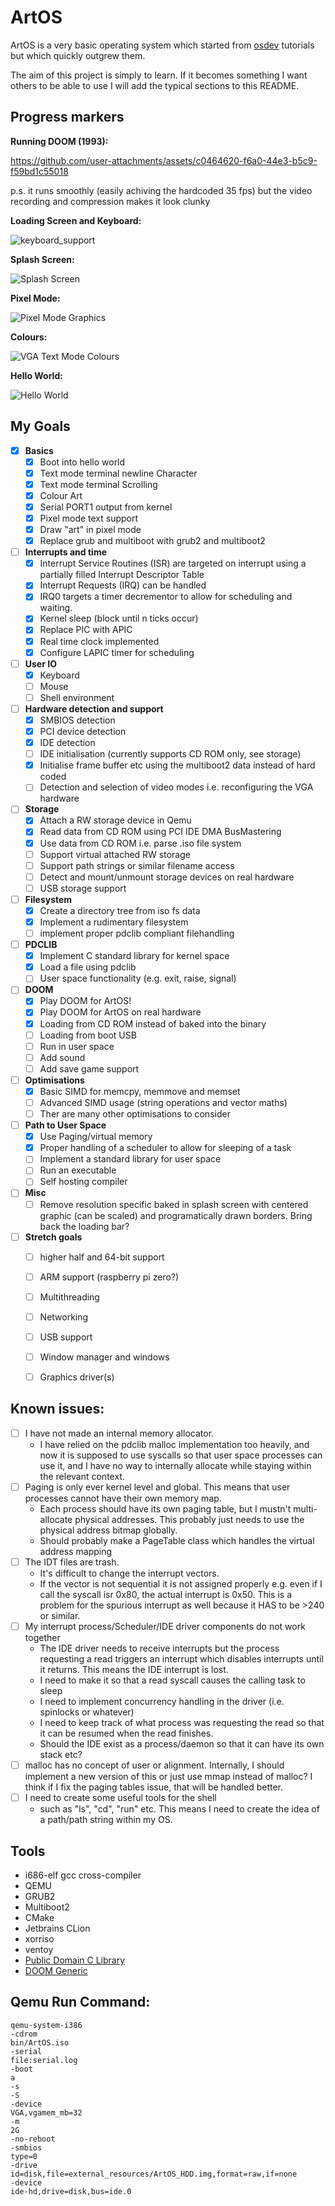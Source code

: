 # ArtOS
ArtOS is a very basic operating system which started from [osdev](https://wiki.osdev.org/Bare_Bones) tutorials but which quickly outgrew them.

The aim of this project is simply to learn. If it becomes something I want others to be able to use I will add the typical sections to this README.

## Progress markers

**Running DOOM (1993):**

https://github.com/user-attachments/assets/c0464620-f6a0-44e3-b5c9-f59bd1c55018

p.s. it runs smoothly (easily achiving the hardcoded 35 fps) but the video recording and compression makes it look clunky

**Loading Screen and Keyboard:**

![keyboard_support](https://github.com/user-attachments/assets/8fea2d96-1281-46d2-94d4-97fe90898c3f)

**Splash Screen:**

![Splash Screen](https://github.com/user-attachments/assets/7e11bf7d-7b6a-4f3f-b169-63956f5d99e4)


**Pixel Mode:**

![Pixel Mode Graphics](https://github.com/user-attachments/assets/7409c5e2-a6e2-4e1f-a4d6-326ad56a3bef)


**Colours:**

![VGA Text Mode Colours](https://github.com/user-attachments/assets/185d925c-64bc-4986-af92-3fdbf05f513e)


**Hello World:**

![Hello World](https://github.com/user-attachments/assets/27ce4931-914b-4c4e-bdbf-f9c89d69ac8a)

## My Goals
- [x] **Basics**
  - [x] Boot into hello world
  - [x] Text mode terminal newline Character
  - [x] Text mode terminal Scrolling
  - [x] Colour Art
  - [x] Serial PORT1 output from kernel
  - [x] Pixel mode text support
  - [x] Draw "art" in pixel mode
  - [x] Replace grub and multiboot with grub2 and multiboot2
- [ ] **Interrupts and time**
  - [x] Interrupt Service Routines (ISR) are targeted on interrupt using a partially filled Interrupt Descriptor Table
  - [x] Interrupt Requests (IRQ) can be handled
  - [x] IRQ0 targets a timer decrementor to allow for scheduling and waiting.
  - [x] Kernel sleep (block until n ticks occur)
  - [x] Replace PIC with APIC
  - [x] Real time clock implemented
  - [x] Configure LAPIC timer for scheduling
- [ ] **User IO**
  - [x] Keyboard
  - [ ] Mouse
  - [ ] Shell environment
- [ ] **Hardware detection and support**
  - [x] SMBIOS detection
  - [x] PCI device detection
  - [x] IDE detection
  - [ ] IDE initialisation (currently supports CD ROM only, see storage)
  - [x] Initialise frame buffer etc using the multiboot2 data instead of hard coded
  - [ ] Detection and selection of video modes i.e. reconfiguring the VGA hardware
- [ ] **Storage**
  - [x] Attach a RW storage device in Qemu
  - [x] Read data from CD ROM using PCI IDE DMA BusMastering
  - [x] Use data from CD ROM i.e. parse .iso file system
  - [ ] Support virtual attached RW storage
  - [ ] Support path strings or similar filename access
  - [ ] Detect and mount/unmount storage devices on real hardware
  - [ ] USB storage support
- [ ] **Filesystem**
  - [x] Create a directory tree from iso fs data
  - [x] Implement a rudimentary filesystem
  - [ ] implement proper pdclib compliant filehandling
- [ ] **PDCLIB**
  - [x] Implement C standard library for kernel space
  - [x] Load a file using pdclib
  - [ ] User space functionality (e.g. exit, raise, signal)
- [ ] **DOOM**
  - [x] Play DOOM for ArtOS!
  - [x] Play DOOM for ArtOS on real hardware
  - [x] Loading from CD ROM instead of baked into the binary
  - [ ] Loading from boot USB
  - [ ] Run in user space
  - [ ] Add sound
  - [ ] Add save game support
- [ ] **Optimisations**
  - [x] Basic SIMD for memcpy, memmove and memset
  - [ ] Advanced SIMD usage (string operations and vector maths)
  - [ ] Ther are many other optimisations to consider
- [ ] **Path to User Space**
  - [x] Use Paging/virtual memory
  - [x] Proper handling of a scheduler to allow for sleeping of a task
  - [ ] Implement a standard library for user space
  - [ ] Run an executable
  - [ ] Self hosting compiler
- [ ] **Misc**
  - [ ] Remove resolution specific baked in splash screen with centered graphic (can be scaled) and programatically drawn borders. Bring back the loading bar?
- [ ] **Stretch goals**
  - [ ] higher half and 64-bit support
  - [ ] ARM support (raspberry pi zero?)
  - [ ] Multithreading
  - [ ] Networking
  - [ ] USB support
  - [ ] Window manager and windows
  - [ ] Graphics driver(s)


## Known issues:

- [ ] I have not made an internal memory allocator.
  - I have relied on the pdclib malloc implementation too heavily, and now it is supposed to use syscalls so that user space processes can use it, and I have no way to internally allocate while staying within the relevant context.
- [ ] Paging is only ever kernel level and global. This means that user processes cannot have their own memory map.
  - Each process should have its own paging table, but I mustn't multi-allocate physical addresses. This probably just needs to use the physical address bitmap globally.
  - Should probably make a PageTable class which handles the virtual address mapping
- [ ] The IDT files are trash.
  - It's difficult to change the interrupt vectors.
  - If the vector is not sequential it is not assigned properly e.g. even if I call the syscall isr 0x80, the actual interrupt is 0x50. This is a problem for the spurious interrupt as well because it HAS to be >240 or similar.
- [ ] My interrupt process/Scheduler/IDE driver components do not work together
  - The IDE driver needs to receive interrupts but the process requesting a read triggers an interrupt which disables interrupts until it returns. This means the IDE interrupt is lost.
  - I need to make it so that a read syscall causes the calling task to sleep
  - I need to implement concurrency handling in the driver (i.e. spinlocks or whatever)
  - I need to keep track of what process was requesting the read so that it can be resumed when the read finishes.
  - Should the IDE exist as a process/daemon so that it can have its own stack etc?
- [ ] malloc has no concept of user or alignment. Internally, I should implement a new version of this or just use mmap instead of malloc? I think if I fix the paging tables issue, that will be handled better.
- [ ] I need to create some useful tools for the shell
  - such as "ls", "cd", "run" etc. This means I need to create the idea of a path/path string within my OS.

## Tools
- i686-elf gcc cross-compiler
- QEMU
- GRUB2
- Multiboot2
- CMake
- Jetbrains CLion
- xorriso
- ventoy
- [Public Domain C Library](https://github.com/DevSolar/pdclib)
- [DOOM Generic](https://github.com/ozkl/doomgeneric)

## Qemu Run Command:

```
qemu-system-i386
-cdrom
bin/ArtOS.iso
-serial
file:serial.log
-boot
a
-s
-S
-device
VGA,vgamem_mb=32
-m
2G
-no-reboot
-smbios
type=0
-drive
id=disk,file=external_resources/ArtOS_HDD.img,format=raw,if=none
-device
ide-hd,drive=disk,bus=ide.0
```